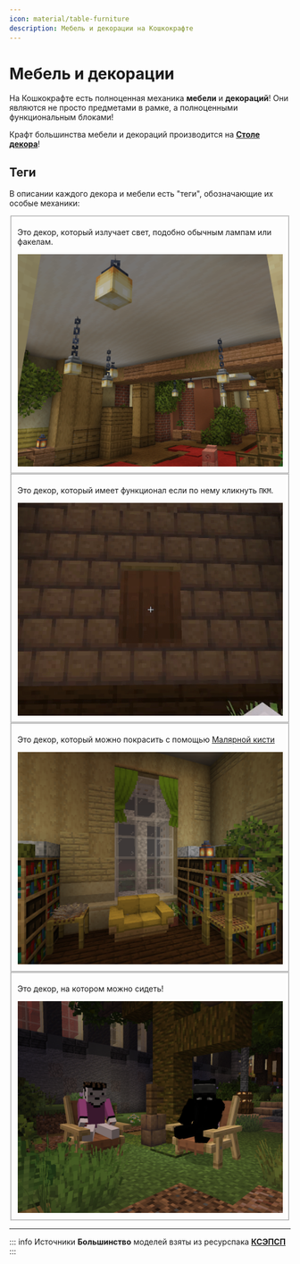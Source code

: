 ```yaml
---
icon: material/table-furniture
description: Мебель и декорации на Кошкокрафте
---
```


# Мебель и декорации

На Кошкокрафте есть полноценная механика **мебели** и **декораций**! Они являются не просто предметами в рамке, а полноценными функциональным блоками!

Крафт большинства мебели и декораций производится на [**Столе декора**](/bestiary/blocks/decor_table.md)!

## Теги

В описании каждого декора и мебели есть "теги", обозначающие их особые механики:

<Fieldset legend="Источник света">
    <p class="m-0">
        Это декор, который излучает свет, подобно обычным лампам или факелам.
    </p>
    <img src="/assets/gameplay/unique/decor/decor_light.png">
</Fieldset>

<Fieldset legend="Интерактивное">
    <p class="m-0">
        Это декор, который имеет функционал если по нему кликнуть <code>ПКМ</code>.
    </p>
    <img src="/assets/gameplay/unique/decor/curtain_gif.gif">
</Fieldset>

<Fieldset legend="Можно покрасить">
    <p class="m-0">
        Это декор, который можно покрасить с помощью <a href="../../../items/custom_items/paint_brush">Малярной кисти</a>
    </p>
    <img src="/assets/gameplay/unique/decor/decor_color.png">
</Fieldset>

<Fieldset legend="Можно сесть">
    <p class="m-0">
        Это декор, на котором можно сидеть!
    </p>
    <img src="/assets/gameplay/unique/decor/decor_sit.png">
</Fieldset>

***

::: info Источники
**Большинство** моделей взяты из ресурспака <a href="https://vk.com/ksepsp" target="_blank">**КСЭПСП**</a>
:::

